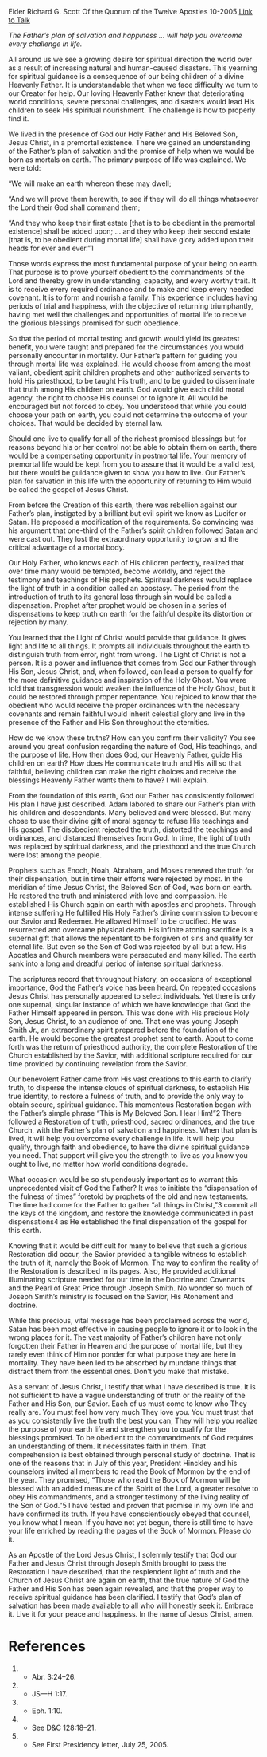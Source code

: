 Elder Richard G. Scott
Of the Quorum of the Twelve Apostles
10-2005
[Link to Talk](https://www.churchofjesuschrist.org/study/general-conference/2005/10/truth-restored?lang=eng)

_The Father’s plan of salvation and happiness … will help you overcome every challenge in life._

All around us we see a growing desire for spiritual direction the world over as a result of increasing natural and human-caused disasters. This yearning for spiritual guidance is a consequence of our being children of a divine Heavenly Father. It is understandable that when we face difficulty we turn to our Creator for help. Our loving Heavenly Father knew that deteriorating world conditions, severe personal challenges, and disasters would lead His children to seek His spiritual nourishment. The challenge is how to properly find it.

We lived in the presence of God our Holy Father and His Beloved Son, Jesus Christ, in a premortal existence. There we gained an understanding of the Father’s plan of salvation and the promise of help when we would be born as mortals on earth. The primary purpose of life was explained. We were told:

“We will make an earth whereon these may dwell;

“And we will prove them herewith, to see if they will do all things whatsoever the Lord their God shall command them;

“And they who keep their first estate [that is to be obedient in the premortal existence] shall be added upon; … and they who keep their second estate [that is, to be obedient during mortal life] shall have glory added upon their heads for ever and ever.”1

Those words express the most fundamental purpose of your being on earth. That purpose is to prove yourself obedient to the commandments of the Lord and thereby grow in understanding, capacity, and every worthy trait. It is to receive every required ordinance and to make and keep every needed covenant. It is to form and nourish a family. This experience includes having periods of trial and happiness, with the objective of returning triumphantly, having met well the challenges and opportunities of mortal life to receive the glorious blessings promised for such obedience.

So that the period of mortal testing and growth would yield its greatest benefit, you were taught and prepared for the circumstances you would personally encounter in mortality. Our Father’s pattern for guiding you through mortal life was explained. He would choose from among the most valiant, obedient spirit children prophets and other authorized servants to hold His priesthood, to be taught His truth, and to be guided to disseminate that truth among His children on earth. God would give each child moral agency, the right to choose His counsel or to ignore it. All would be encouraged but not forced to obey. You understood that while you could choose your path on earth, you could not determine the outcome of your choices. That would be decided by eternal law.

Should one live to qualify for all of the richest promised blessings but for reasons beyond his or her control not be able to obtain them on earth, there would be a compensating opportunity in postmortal life. Your memory of premortal life would be kept from you to assure that it would be a valid test, but there would be guidance given to show you how to live. Our Father’s plan for salvation in this life with the opportunity of returning to Him would be called the gospel of Jesus Christ.

From before the Creation of this earth, there was rebellion against our Father’s plan, instigated by a brilliant but evil spirit we know as Lucifer or Satan. He proposed a modification of the requirements. So convincing was his argument that one-third of the Father’s spirit children followed Satan and were cast out. They lost the extraordinary opportunity to grow and the critical advantage of a mortal body.

Our Holy Father, who knows each of His children perfectly, realized that over time many would be tempted, become worldly, and reject the testimony and teachings of His prophets. Spiritual darkness would replace the light of truth in a condition called an apostasy. The period from the introduction of truth to its general loss through sin would be called a dispensation. Prophet after prophet would be chosen in a series of dispensations to keep truth on earth for the faithful despite its distortion or rejection by many.

You learned that the Light of Christ would provide that guidance. It gives light and life to all things. It prompts all individuals throughout the earth to distinguish truth from error, right from wrong. The Light of Christ is not a person. It is a power and influence that comes from God our Father through His Son, Jesus Christ, and, when followed, can lead a person to qualify for the more definitive guidance and inspiration of the Holy Ghost. You were told that transgression would weaken the influence of the Holy Ghost, but it could be restored through proper repentance. You rejoiced to know that the obedient who would receive the proper ordinances with the necessary covenants and remain faithful would inherit celestial glory and live in the presence of the Father and His Son throughout the eternities.

How do we know these truths? How can you confirm their validity? You see around you great confusion regarding the nature of God, His teachings, and the purpose of life. How then does God, our Heavenly Father, guide His children on earth? How does He communicate truth and His will so that faithful, believing children can make the right choices and receive the blessings Heavenly Father wants them to have? I will explain.

From the foundation of this earth, God our Father has consistently followed His plan I have just described. Adam labored to share our Father’s plan with his children and descendants. Many believed and were blessed. But many chose to use their divine gift of moral agency to refuse His teachings and His gospel. The disobedient rejected the truth, distorted the teachings and ordinances, and distanced themselves from God. In time, the light of truth was replaced by spiritual darkness, and the priesthood and the true Church were lost among the people.

Prophets such as Enoch, Noah, Abraham, and Moses renewed the truth for their dispensation, but in time their efforts were rejected by most. In the meridian of time Jesus Christ, the Beloved Son of God, was born on earth. He restored the truth and ministered with love and compassion. He established His Church again on earth with apostles and prophets. Through intense suffering He fulfilled His Holy Father’s divine commission to become our Savior and Redeemer. He allowed Himself to be crucified. He was resurrected and overcame physical death. His infinite atoning sacrifice is a supernal gift that allows the repentant to be forgiven of sins and qualify for eternal life. But even so the Son of God was rejected by all but a few. His Apostles and Church members were persecuted and many killed. The earth sank into a long and dreadful period of intense spiritual darkness.

The scriptures record that throughout history, on occasions of exceptional importance, God the Father’s voice has been heard. On repeated occasions Jesus Christ has personally appeared to select individuals. Yet there is only one supernal, singular instance of which we have knowledge that God the Father Himself appeared in person. This was done with His precious Holy Son, Jesus Christ, to an audience of one. That one was young Joseph Smith Jr., an extraordinary spirit prepared before the foundation of the earth. He would become the greatest prophet sent to earth. About to come forth was the return of priesthood authority, the complete Restoration of the Church established by the Savior, with additional scripture required for our time provided by continuing revelation from the Savior.

Our benevolent Father came from His vast creations to this earth to clarify truth, to disperse the intense clouds of spiritual darkness, to establish His true identity, to restore a fulness of truth, and to provide the only way to obtain secure, spiritual guidance. This momentous Restoration began with the Father’s simple phrase “This is My Beloved Son. Hear Him!”2 There followed a Restoration of truth, priesthood, sacred ordinances, and the true Church, with the Father’s plan of salvation and happiness. When that plan is lived, it will help you overcome every challenge in life. It will help you qualify, through faith and obedience, to have the divine spiritual guidance you need. That support will give you the strength to live as you know you ought to live, no matter how world conditions degrade.

What occasion would be so stupendously important as to warrant this unprecedented visit of God the Father? It was to initiate the “dispensation of the fulness of times” foretold by prophets of the old and new testaments. The time had come for the Father to gather “all things in Christ,”3 commit all the keys of the kingdom, and restore the knowledge communicated in past dispensations4 as He established the final dispensation of the gospel for this earth.

Knowing that it would be difficult for many to believe that such a glorious Restoration did occur, the Savior provided a tangible witness to establish the truth of it, namely the Book of Mormon. The way to confirm the reality of the Restoration is described in its pages. Also, He provided additional illuminating scripture needed for our time in the Doctrine and Covenants and the Pearl of Great Price through Joseph Smith. No wonder so much of Joseph Smith’s ministry is focused on the Savior, His Atonement and doctrine.

While this precious, vital message has been proclaimed across the world, Satan has been most effective in causing people to ignore it or to look in the wrong places for it. The vast majority of Father’s children have not only forgotten their Father in Heaven and the purpose of mortal life, but they rarely even think of Him nor ponder for what purpose they are here in mortality. They have been led to be absorbed by mundane things that distract them from the essential ones. Don’t you make that mistake.

As a servant of Jesus Christ, I testify that what I have described is true. It is not sufficient to have a vague understanding of truth or the reality of the Father and His Son, our Savior. Each of us must come to know who They really are. You must feel how very much They love you. You must trust that as you consistently live the truth the best you can, They will help you realize the purpose of your earth life and strengthen you to qualify for the blessings promised. To be obedient to the commandments of God requires an understanding of them. It necessitates faith in them. That comprehension is best obtained through personal study of doctrine. That is one of the reasons that in July of this year, President Hinckley and his counselors invited all members to read the Book of Mormon by the end of the year. They promised, “Those who read the Book of Mormon will be blessed with an added measure of the Spirit of the Lord, a greater resolve to obey His commandments, and a stronger testimony of the living reality of the Son of God.”5 I have tested and proven that promise in my own life and have confirmed its truth. If you have conscientiously obeyed that counsel, you know what I mean. If you have not yet begun, there is still time to have your life enriched by reading the pages of the Book of Mormon. Please do it.

As an Apostle of the Lord Jesus Christ, I solemnly testify that God our Father and Jesus Christ through Joseph Smith brought to pass the Restoration I have described, that the resplendent light of truth and the Church of Jesus Christ are again on earth, that the true nature of God the Father and His Son has been again revealed, and that the proper way to receive spiritual guidance has been clarified. I testify that God’s plan of salvation has been made available to all who will honestly seek it. Embrace it. Live it for your peace and happiness. In the name of Jesus Christ, amen.

# References
1. - Abr. 3:24–26.
2. - JS—H 1:17.
3. - Eph. 1:10.
4. - See D&C 128:18–21.
5. - See First Presidency letter, July 25, 2005.